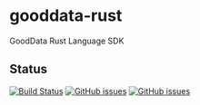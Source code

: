 # gooddata-rust

GoodData Rust Language SDK

## Status

[![Build Status](https://travis-ci.org/korczis/gooddata-rust.svg?branch=master)](https://travis-ci.org/korczis/gooddata-rust)
[![GitHub issues](https://img.shields.io/github/issues/korczis/gooddata-rust.svg)](https://github.com/korczis/gooddata-rust/issues)
[![GitHub issues](https://img.shields.io/github/issues/korczis/gooddata-rust.svg)](https://github.com/korczis/gooddata-rust/issues)
